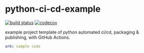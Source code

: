 # python-ci-cd-example
[![build status](https://github.com/pypyr/python-ci-cd-example/workflows/lint-test-build/badge.svg)](https://github.com/pypyr/python-ci-cd-example/actions)
[![codecov](https://codecov.io/gh/pypyr/python-ci-cd-example/branch/main/graph/badge.svg)](https://codecov.io/gh/pypyr/python-ci-cd-example)

example project template of python automated ci/cd, packaging &amp; publishing, with GitHub Actions.

```yaml
arb: sample code
```
